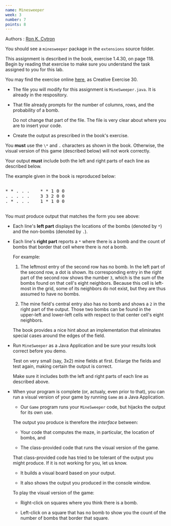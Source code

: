 ```yaml
---
name: Minesweeper
week: 3
number: 7
points: 8
---
```


Authors
: [Ron K. Cytron](http://www.cs.wustl.edu/~cytron/)

You should see a `minesweeper` package in the `extensions` source folder.

This assignment is described in the book, exercise 1.4.30, on page 118.  Begin by reading that exercise to make sure you understand the task assigned to you for this lab.

You may find the exercise online <a href="http://introcs.cs.princeton.edu/java/14array/"> here</a>, as Creative Exercise 30.

* The file you will modify for this assignment is `MineSweeper.java`.  It is already in the respository.

* That file already prompts for the number of columns, rows, and the probability of a bomb.

	Do not change that part of the file.  The file is very clear about where you are to insert your code.

* Create the output as prescribed in the book\'s exercise.

You **must** use the `\*` and `.` characters as shown in the book.  Otherwise, the visual version of this game (described below) will not work correctly.

Your output **must** include both the left and right parts of each line as described below.

The example given in the book is reproduced below:

<PRE>

* * . . .    * * 1 0 0
. . . . .    3 3 2 0 0
. * . . .    1 * 1 0 0

</PRE>

You must produce output that matches the form you see above:

* Each line\'s **left part** displays the locations of the bombs (denoted by `*`) and the non-bombs (denoted by `.`).

* Each line\'s **right part** reports a `*` where there is a bomb and the count of bombs that border that cell where there is *not* a bomb.

	For example: 

	1. The leftmost entry of the second row has no bomb.  In the left part of the second row, a dot is shown.  Its corresponding entry in the right part of the second row shows the number `3`, which is the sum of the bombs found on that cell\'s eight neighbors. Because this cell is left-most in the grid, some of its neighbors do not exist, but they are thus assumed to have no bombs.

	2. The mine field\'s central entry also has no bomb and shows a `2` in the right part of the output.   Those two bombs can be found in the upper-left and lower-left cells with respect to that center cell\'s eight neighbors.


	The book provides a nice hint about an implementation that eliminates special cases around the edges of the field.

* Run `MineSweeper` as a Java Application and be sure your results look correct before you demo.

	Test on very small (say, 3x2) mine fields at first.  Enlarge the fields and test again, making certain the output is correct.

	Make sure it includes both the left and right parts of each line as described above.

* When your program is complete (or, actualy, even prior to that), you can run a visual version of your game by running `Game` as a Java Application.

	* Our `Game` program runs your `MineSweeper` code, but hijacks the output for its own use.

	The output you produce is therefore the *interface* between:

	* Your code that computes the maze, in particular, the location of bombs, and

	* The class-provided code that runs the visual version of the game.

	That class-provided code has tried to be tolerant of the output you might produce.  If it is not working for you, let us know.

	* It builds a visual board based on your output.

	* It also shows the output you produced in the console window.


	To play the visual version of the game:

	* Right-click on squares where you think there is a bomb.

	* Left-click on a square that has no bomb to show you the count of the number of bombs that border that square.
